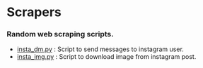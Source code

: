 # Scrapers

### Random web scraping scripts.
- [insta_dm.py](https://github.com/Udbhav18/scrapers/blob/main/insta_dm.py) : Script to send messages to instagram user.
- [insta_img.py](https://github.com/Udbhav18/scrapers/blob/main/insta_img.py) : Script to download image from instagram post.